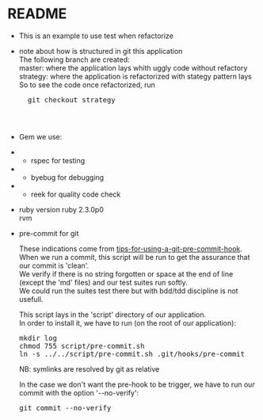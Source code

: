 # README

* This is an example to use test when refactorize
* note about how is structured in git this application  
  The following branch are created:  
  master: where the application lays whith uggly code without refactory  
  strategy: where the application is refactorized with stategy pattern lays  
  So to see the code once refactorized, run
  <pre>
    git checkout strategy
  <pre>

* Gem
  we use:  
* * rspec for testing  
* * byebug for debugging  
* * reek for quality code check

* ruby version
  ruby 2.3.0p0  
  rvm

* pre-commit for git

  These indications come from [tips-for-using-a-git-pre-commit-hook](http://codeinthehole.com/writing/tips-for-using-a-git-pre-commit-hook/).  
  When we run a commit, this script will be run to get the assurance that our commit is 'clean'.  
  We verify if there is no string forgotten or space at the end of line (except the 'md' files) and our test suites run softly.  
  We could run the suites test there but with bdd/tdd discipline is not usefull.

  This script lays in the 'script' directory of our application.  
  In order to install it, we have to run (on the root of our application):
  <pre>
  mkdir log
  chmod 755 script/pre-commit.sh
  ln -s ../../script/pre-commit.sh .git/hooks/pre-commit
  </pre>
  NB: symlinks are resolved by git as relative

  In the case we don't want the pre-hook to be trigger, we have to run our commit with the option '--no-verify':
  <pre>
  git commit --no-verify <files>
  </pre>

